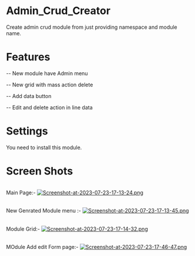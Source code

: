 # Admin_Crud_Creator
Create admin crud module from just providing namespace and module name.

# Features
 -- New module have Admin menu 
 
 -- New grid with mass action delete 
 
 -- Add data button 
 
 -- Edit and delete action in line data


# Settings
You need to install this module.

# Screen Shots

###### 
Main Page:- 
[![Screenshot-at-2023-07-23-17-13-24.png](https://i.postimg.cc/13wKw8JL/Screenshot-at-2023-07-23-17-13-24.png)](https://postimg.cc/LJ4fM8dT) 

######
New Genrated Module menu :- 
[![Screenshot-at-2023-07-23-17-13-45.png](https://i.postimg.cc/tCL5s3t3/Screenshot-at-2023-07-23-17-13-45.png)](https://postimg.cc/YhzgVmP0)

######
Module Grid:-
[![Screenshot-at-2023-07-23-17-14-32.png](https://i.postimg.cc/Yq4R2ng2/Screenshot-at-2023-07-23-17-14-32.png)](https://postimg.cc/ykHcvTv2)


######
MOdule Add edit Form page:- 
[![Screenshot-at-2023-07-23-17-46-47.png](https://i.postimg.cc/SNBxHRkQ/Screenshot-at-2023-07-23-17-46-47.png)](https://postimg.cc/JGQ8k1sS)
